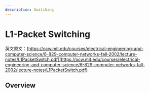 ```yaml
---
description: Switching
---
```


# L1-Packet Switching

英文原文：[https://ocw.mit.edu/courses/electrical-engineering-and-computer-science/6-829-computer-networks-fall-2002/lecture-notes/L1PacketSwitch.pdf](https://ocw.mit.edu/courses/electrical-engineering-and-computer-science/6-829-computer-networks-fall-2002/lecture-notes/L1PacketSwitch.pdf)

## Overview

